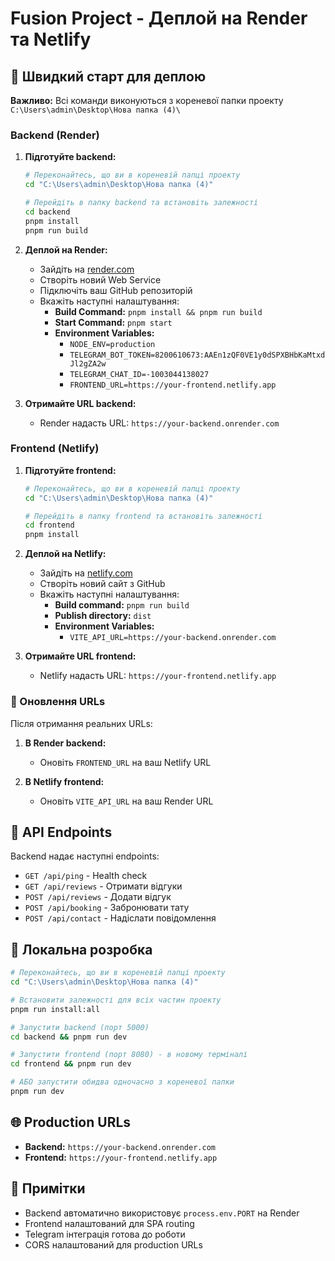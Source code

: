 # Fusion Project - Деплой на Render та Netlify

## 🚀 Швидкий старт для деплою

**Важливо:** Всі команди виконуються з кореневої папки проекту `C:\Users\admin\Desktop\Нова папка (4)\`

### Backend (Render)

1. **Підготуйте backend:**
   ```bash
   # Переконайтесь, що ви в кореневій папці проекту
   cd "C:\Users\admin\Desktop\Нова папка (4)"
   
   # Перейдіть в папку backend та встановіть залежності
   cd backend
   pnpm install
   pnpm run build
   ```

2. **Деплой на Render:**
   - Зайдіть на [render.com](https://render.com)
   - Створіть новий Web Service
   - Підключіть ваш GitHub репозиторій
   - Вкажіть наступні налаштування:
     - **Build Command:** `pnpm install && pnpm run build`
     - **Start Command:** `pnpm start`
     - **Environment Variables:**
       - `NODE_ENV=production`
       - `TELEGRAM_BOT_TOKEN=8200610673:AAEn1zQF0VE1y0dSPXBHbKaMtxdJl2gZA2w`
       - `TELEGRAM_CHAT_ID=-1003044138027`
       - `FRONTEND_URL=https://your-frontend.netlify.app`

3. **Отримайте URL backend:**
   - Render надасть URL: `https://your-backend.onrender.com`

### Frontend (Netlify)

1. **Підготуйте frontend:**
   ```bash
   # Переконайтесь, що ви в кореневій папці проекту
   cd "C:\Users\admin\Desktop\Нова папка (4)"
   
   # Перейдіть в папку frontend та встановіть залежності
   cd frontend
   pnpm install
   ```

2. **Деплой на Netlify:**
   - Зайдіть на [netlify.com](https://netlify.com)
   - Створіть новий сайт з GitHub
   - Вкажіть наступні налаштування:
     - **Build command:** `pnpm run build`
     - **Publish directory:** `dist`
     - **Environment Variables:**
       - `VITE_API_URL=https://your-backend.onrender.com`

3. **Отримайте URL frontend:**
   - Netlify надасть URL: `https://your-frontend.netlify.app`

### 🔄 Оновлення URLs

Після отримання реальних URLs:

1. **В Render backend:**
   - Оновіть `FRONTEND_URL` на ваш Netlify URL

2. **В Netlify frontend:**
   - Оновіть `VITE_API_URL` на ваш Render URL

## 📱 API Endpoints

Backend надає наступні endpoints:

- `GET /api/ping` - Health check
- `GET /api/reviews` - Отримати відгуки
- `POST /api/reviews` - Додати відгук
- `POST /api/booking` - Забронювати тату
- `POST /api/contact` - Надіслати повідомлення

## 🔧 Локальна розробка

```bash
# Переконайтесь, що ви в кореневій папці проекту
cd "C:\Users\admin\Desktop\Нова папка (4)"

# Встановити залежності для всіх частин проекту
pnpm run install:all

# Запустити backend (порт 5000)
cd backend && pnpm run dev

# Запустити frontend (порт 8080) - в новому терміналі
cd frontend && pnpm run dev

# АБО запустити обидва одночасно з кореневої папки
pnpm run dev
```

## 🌐 Production URLs

- **Backend:** `https://your-backend.onrender.com`
- **Frontend:** `https://your-frontend.netlify.app`

## 📝 Примітки

- Backend автоматично використовує `process.env.PORT` на Render
- Frontend налаштований для SPA routing
- Telegram інтеграція готова до роботи
- CORS налаштований для production URLs

